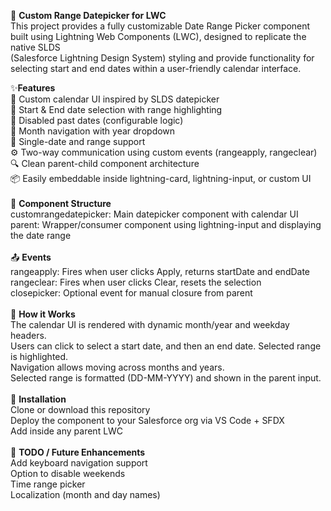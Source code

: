 
📅 **Custom Range Datepicker for LWC**</br>
This project provides a fully customizable Date Range Picker component built using Lightning Web Components (LWC), designed to replicate the native SLDS </br>
(Salesforce Lightning Design System) styling and provide functionality for selecting start and end dates within a user-friendly calendar interface.


✨**Features**</br>
📆 Custom calendar UI inspired by SLDS datepicker</br>
📅 Start & End date selection with range highlighting</br>
🚫 Disabled past dates (configurable logic)</br>
🔁 Month navigation with year dropdown</br>
🎯 Single-date and range support</br>
⚙️ Two-way communication using custom events (rangeapply, rangeclear)</br>
🔍 Clean parent-child component architecture</br>
📦 Easily embeddable inside lightning-card, lightning-input, or custom UI</br>
</br>
🧩 **Component Structure**</br>
customrangedatepicker: Main datepicker component with calendar UI</br>
parent: Wrapper/consumer component using lightning-input and displaying the date range</br>
</br>
📤 **Events**</br>
rangeapply: Fires when user clicks Apply, returns startDate and endDate</br>
rangeclear: Fires when user clicks Clear, resets the selection</br>
closepicker: Optional event for manual closure from parent</br>
</br>
🧠 **How it Works**</br>
The calendar UI is rendered with dynamic month/year and weekday headers.</br>
Users can click to select a start date, and then an end date. Selected range is highlighted.</br>
Navigation allows moving across months and years.</br>
Selected range is formatted (DD-MM-YYYY) and shown in the parent input.</br>
</br>
🚀 **Installation**</br>
Clone or download this repository</br>
Deploy the component to your Salesforce org via VS Code + SFDX</br>
Add <c-custom-range-datepicker> inside any parent LWC</br>
</br>
🔧 **TODO / Future Enhancements**</br>
Add keyboard navigation support</br>
Option to disable weekends</br>
Time range picker</br>
Localization (month and day names)</br>
